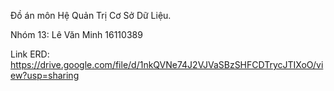 Đồ án môn Hệ Quản Trị Cơ Sở Dữ Liệu.

Nhóm 13:
Lê Văn Minh 16110389

Link ERD: https://drive.google.com/file/d/1nkQVNe74J2VJVaSBzSHFCDTrycJTIXoO/view?usp=sharing